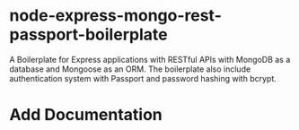 # node-express-mongo-rest-passport-boilerplate
A Boilerplate for Express applications with RESTful APIs with MongoDB as a database and Mongoose as an ORM. The boilerplate also include authentication system with Passport and password hashing with bcrypt.

# Add Documentation